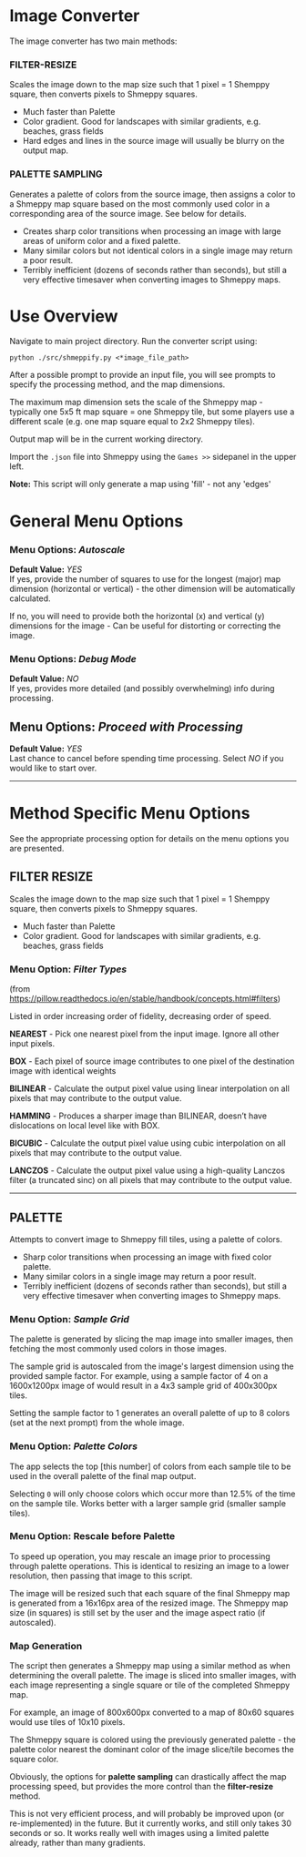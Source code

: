 # **Image Converter**

The image converter has two main methods:

### FILTER-RESIZE
Scales the image down to the map size such that 1 pixel = 1 Shemppy square, then converts pixels to Shmeppy squares.  

- Much faster than Palette
- Color gradient. Good for landscapes with similar gradients, e.g. beaches, grass fields
- Hard edges and lines in the source image will usually be blurry on the output map.

### PALETTE SAMPLING
Generates a palette of colors from the source image, then assigns a color to a Shmeppy map square based on the most commonly used color in a corresponding area of the source image. See below for details.
- Creates sharp color transitions when processing an image with large areas of uniform color and a fixed palette.
- Many similar colors but not identical colors in a single image may return a poor result.
- Terribly inefficient (dozens of seconds rather than seconds), but still a very effective timesaver when converting images to Shmeppy maps.

# Use Overview

Navigate to main project directory. Run the converter script using:

`python ./src/shmeppify.py <*image_file_path>`  

After a possible prompt to provide an input file, you will see prompts to specify the processing method, and the map dimensions.

The maximum map dimension sets the scale of the Shmeppy map - typically one 5x5 ft map square = one Shmeppy tile, but some players use a different scale (e.g. one map square equal to 2x2 Shmeppy tiles).

Output map will be in the current working directory.  

Import the `.json` file into Shmeppy using the `Games >>` sidepanel in the upper left.

**Note:** This script will only generate a map using 'fill' - not any 'edges'

# General Menu Options

### Menu Options: *Autoscale*
**Default Value:** *YES*  
If yes, provide the number of squares to use for the longest (major) map dimension (horizontal or vertical) - the other dimension will be automatically calculated.  

If no, you will need to provide both the horizontal (x) and vertical (y) dimensions for the image - Can be useful for distorting or correcting the image.   

### Menu Options: *Debug Mode*
**Default Value:** *NO*  
If yes, provides more detailed (and possibly overwhelming) info during processing.

## Menu Options: *Proceed with Processing*
**Default Value:** *YES*  
Last chance to cancel before spending time processing. Select *NO* if you would like to start over.

----

# Method Specific Menu Options

See the appropriate processing option for details on the menu options you are presented.

## **FILTER RESIZE**
Scales the image down to the map size such that 1 pixel = 1 Shemppy square, then converts pixels to Shmeppy squares.  

- Much faster than Palette
- Color gradient. Good for landscapes with similar gradients, e.g. beaches, grass fields

### Menu Option: *Filter Types*

(from https://pillow.readthedocs.io/en/stable/handbook/concepts.html#filters)

Listed in order increasing order of fidelity, decreasing order of speed.

**NEAREST** - Pick one nearest pixel from the input image.
    Ignore all other input pixels.

**BOX** - Each pixel of source image contributes to one pixel of
    the destination image with identical weights

**BILINEAR** - Calculate the output pixel value using linear
    interpolation on all pixels that may contribute to the output
    value.

**HAMMING** - Produces a sharper image than BILINEAR, doesn’t have
    dislocations on local level like with BOX.

**BICUBIC** - Calculate the output pixel value using cubic
    interpolation on all pixels that may contribute to the output
    value.

**LANCZOS** - Calculate the output pixel value using a high-quality
    Lanczos filter (a truncated sinc) on all pixels that may
    contribute to the output value.

-----

## **PALETTE**
Attempts to convert image to Shmeppy fill tiles, using a palette of colors.
- Sharp color transitions when processing an image with fixed color palette.
- Many similar colors in a single image may return a poor result.
- Terribly inefficient (dozens of seconds rather than seconds), but still a very effective timesaver when converting images to Shmeppy maps.

###  Menu Option: *Sample Grid*
The palette is generated  by slicing the map image into smaller images, then fetching the most commonly used colors in those images.

The sample grid is autoscaled from the image's largest dimension using the provided sample factor. For example, using a sample factor of 4 on a 1600x1200px image of would result in a 4x3 sample grid of  400x300px tiles.

Setting the sample factor to 1 generates an overall palette of up to 8 colors (set at the next prompt) from the whole image.

###  Menu Option: *Palette Colors*
The app selects the top [this number] of colors from each sample tile to be used in the overall palette of the final map output.

Selecting `0` will only choose colors which occur more than 12.5% of the time on the sample tile. Works better with a larger sample grid (smaller sample tiles).

### Menu Option: **Rescale before Palette**

To speed up operation, you may rescale an image prior to processing through palette operations. This is identical to resizing an image to a lower resolution, then passing that image to this script.

The image will be resized such that each square of the final Shmeppy map is generated from a 16x16px area of the resized image. The Shmeppy map size (in squares) is still set by the user and the image aspect ratio (if autoscaled).

### **Map Generation**

The script then generates a Shmeppy map using a similar method as when determining the overall palette. The image is sliced into smaller images, with each image representing a single square or tile of the completed Shmeppy map.

For example, an image of 800x600px converted to a map of 80x60 squares would use tiles of 10x10 pixels.

The Shmeppy square is colored using the previously generated palette - the palette color nearest the dominant color of the image slice/tile becomes the square color.

Obviously, the options for **palette sampling** can drastically affect the map processing speed, but provides the more control than the **filter-resize** method.

This is not very efficient process, and will probably be improved upon (or re-implemented) in the future. But it currently works, and still only takes 30 seconds or so. It works really well with images using a limited palette already, rather than many gradients.
